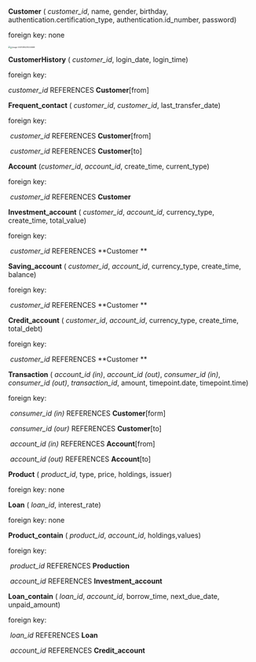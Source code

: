 **Customer** ( *customer_id*, name, gender, birthday, authentication.certification_type, authentication.id_number, password)

foreign key: none

<img src="C:\Users\Jiarui\AppData\Roaming\Typora\typora-user-images\image-20210914205829784.png" style="zoom:25%;" /><img src="C:\Users\Jiarui\AppData\Roaming\Typora\typora-user-images\image-20210914210224669.png" alt="image-20210914210224669" style="zoom:25%;" />

**CustomerHistory** ( *customer_id*, login_date, login_time)

foreign key: 

  *customer_id* REFERENCES **Customer**[from]


**Frequent_contact** ( *customer_id*, *customer_id*, last_transfer_date)

foreign key: 

​	*customer_id* REFERENCES **Customer**[from]

​	*customer_id* REFERENCES **Customer**[to]

**Account** (*customer_id*, *account_id*, create_time, current_type)

foreign key:

​	*customer_id* REFERENCES **Customer**

**Investment_account** ( *customer_id*, *account_id*, currency_type, create_time, total_value)

foreign key: 

​	*customer_id* REFERENCES **Customer **

**Saving_account** ( *customer_id*, *account_id*, currency_type, create_time, balance)

foreign key: 

​	*customer_id* REFERENCES **Customer **

**Credit_account** ( *customer_id*, *account_id*, currency_type, create_time, total_debt)

foreign key: 

​	*customer_id* REFERENCES **Customer **

**Transaction** ( *account_id (in)*, *account_id (out)*, *consumer_id (in)*, *consumer_id (out)*, *transaction_id*, amount, timepoint.date, timepoint.time)

foreign key: 

​	*consumer_id (in)* REFERENCES **Customer**[form]

​	*consumer_id (our)* REFERENCES **Customer**[to]

​	*account_id (in)* REFERENCES **Account**[from]

​	*account_id (out)* REFERENCES **Account**[to]

**Product** ( *product_id*, type, price, holdings, issuer)

foreign key: none

**Loan** ( *loan_id*, interest_rate)

foreign key: none

**Product_contain** ( *product_id*, *account_id*, holdings,values)

foreign key:

​	*product_id* REFERENCES **Production**

​	*account_id* REFERENCES **Investment_account**

**Loan_contain** ( *loan_id*, *account_id*, borrow_time, next_due_date, unpaid_amount)

foreign key:

​	*loan_id* REFERENCES **Loan**

​	*account_id* REFERENCES **Credit_account**
